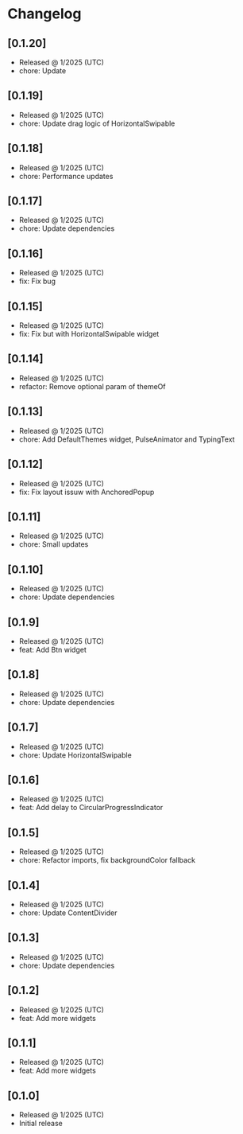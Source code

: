 # Changelog

## [0.1.20]

- Released @ 1/2025 (UTC)
- chore: Update

## [0.1.19]

- Released @ 1/2025 (UTC)
- chore: Update drag logic of HorizontalSwipable

## [0.1.18]

- Released @ 1/2025 (UTC)
- chore: Performance updates

## [0.1.17]

- Released @ 1/2025 (UTC)
- chore: Update dependencies

## [0.1.16]

- Released @ 1/2025 (UTC)
- fix: Fix bug

## [0.1.15]

- Released @ 1/2025 (UTC)
- fix: Fix but with HorizontalSwipable widget

## [0.1.14]

- Released @ 1/2025 (UTC)
- refactor: Remove optional param of themeOf

## [0.1.13]

- Released @ 1/2025 (UTC)
- chore: Add DefaultThemes widget, PulseAnimator and TypingText

## [0.1.12]

- Released @ 1/2025 (UTC)
- fix: Fix layout issuw with AnchoredPopup

## [0.1.11]

- Released @ 1/2025 (UTC)
- chore: Small updates

## [0.1.10]

- Released @ 1/2025 (UTC)
- chore: Update dependencies

## [0.1.9]

- Released @ 1/2025 (UTC)
- feat: Add Btn widget

## [0.1.8]

- Released @ 1/2025 (UTC)
- chore: Update dependencies

## [0.1.7]

- Released @ 1/2025 (UTC)
- chore: Update HorizontalSwipable

## [0.1.6]

- Released @ 1/2025 (UTC)
- feat: Add delay to CircularProgressIndicator

## [0.1.5]

- Released @ 1/2025 (UTC)
- chore: Refactor imports, fix backgroundColor fallback

## [0.1.4]

- Released @ 1/2025 (UTC)
- chore: Update ContentDivider

## [0.1.3]

- Released @ 1/2025 (UTC)
- chore: Update dependencies

## [0.1.2]

- Released @ 1/2025 (UTC)
- feat: Add more widgets

## [0.1.1]

- Released @ 1/2025 (UTC)
- feat: Add more widgets

## [0.1.0]

- Released @ 1/2025 (UTC)
- Initial release

